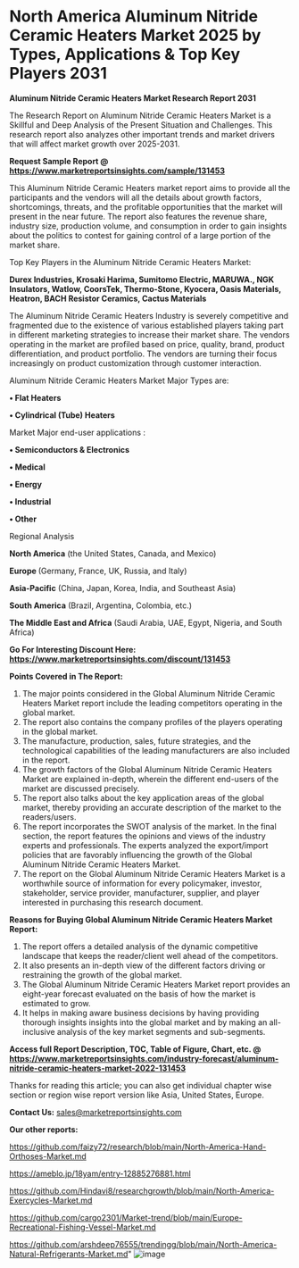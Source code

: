 # North America Aluminum Nitride Ceramic Heaters Market 2025 by Types, Applications & Top Key Players 2031

<strong>Aluminum Nitride Ceramic Heaters Market Research Report 2031</strong>

The Research Report on Aluminum Nitride Ceramic Heaters Market is a Skillful and Deep Analysis of the Present Situation and Challenges. This research report also analyzes other important trends and market drivers that will affect market growth over 2025-2031.

<strong>Request Sample Report @ <a href=https://www.marketreportsinsights.com/sample/131453>https://www.marketreportsinsights.com/sample/131453</a></strong>

This Aluminum Nitride Ceramic Heaters market report aims to provide all the participants and the vendors will all the details about growth factors, shortcomings, threats, and the profitable opportunities that the market will present in the near future. The report also features the revenue share, industry size, production volume, and consumption in order to gain insights about the politics to contest for gaining control of a large portion of the market share.

Top Key Players in the Aluminum Nitride Ceramic Heaters Market:

<strong>Durex Industries, Krosaki Harima, Sumitomo Electric, MARUWA., NGK Insulators, Watlow, CoorsTek, Thermo-Stone, Kyocera, Oasis Materials, Heatron, BACH Resistor Ceramics, Cactus Materials</strong>

The Aluminum Nitride Ceramic Heaters Industry is severely competitive and fragmented due to the existence of various established players taking part in different marketing strategies to increase their market share. The vendors operating in the market are profiled based on price, quality, brand, product differentiation, and product portfolio. The vendors are turning their focus increasingly on product customization through customer interaction.

Aluminum Nitride Ceramic Heaters Market Major Types are:

<strong>• Flat Heaters

• Cylindrical (Tube) Heaters</strong>

Market Major end-user applications :

<strong>• Semiconductors & Electronics

• Medical

• Energy

• Industrial

• Other</strong>

Regional Analysis

</u><strong><b>North America</b></strong> (the United States, Canada, and Mexico)

<strong><b>Europe </b></strong>(Germany, France, UK, Russia, and Italy)

<strong><b>Asia-Pacific</b></strong> (China, Japan, Korea, India, and Southeast Asia)

<strong><b>South America</b></strong> (Brazil, Argentina, Colombia, etc.)

<strong><b>The Middle East and Africa</b></strong> (Saudi Arabia, UAE, Egypt, Nigeria, and South Africa)

<strong>Go For Interesting Discount Here: <a href=https://www.marketreportsinsights.com/discount/131453>https://www.marketreportsinsights.com/discount/131453</a></strong>

<strong>Points Covered in The Report:</strong>
<ol>
  <li>The major points considered in the Global Aluminum Nitride Ceramic Heaters Market report include the leading competitors operating in the global market.</li>
  <li>The report also contains the company profiles of the players operating in the global market.</li>
  <li>The manufacture, production, sales, future strategies, and the technological capabilities of the leading manufacturers are also included in the report.</li>
  <li>The growth factors of the Global Aluminum Nitride Ceramic Heaters Market are explained in-depth, wherein the different end-users of the market are discussed precisely.</li>
  <li>The report also talks about the key application areas of the global market, thereby providing an accurate description of the market to the readers/users.</li>
  <li>The report incorporates the SWOT analysis of the market. In the final section, the report features the opinions and views of the industry experts and professionals. The experts analyzed the export/import policies that are favorably influencing the growth of the Global Aluminum Nitride Ceramic Heaters Market.</li>
  <li>The report on the Global Aluminum Nitride Ceramic Heaters Market is a worthwhile source of information for every policymaker, investor, stakeholder, service provider, manufacturer, supplier, and player interested in purchasing this research document.</li>
</ol>
<strong>Reasons for Buying Global Aluminum Nitride Ceramic Heaters Market Report:</strong>

<ol>
  <li>The report offers a detailed analysis of the dynamic competitive landscape that keeps the reader/client well ahead of the competitors.</li>
  <li>It also presents an in-depth view of the different factors driving or restraining the growth of the global market.</li>
  <li>The Global Aluminum Nitride Ceramic Heaters Market report provides an eight-year forecast evaluated on the basis of how the market is estimated to grow.</li>
  <li>It helps in making aware business decisions by having providing thorough insights insights into the global market and by making an all-inclusive analysis of the key market segments and sub-segments.</li>
</ol>
<strong>Access full Report Description, TOC, Table of Figure, Chart, etc. @ <a href=https://www.marketreportsinsights.com/industry-forecast/aluminum-nitride-ceramic-heaters-market-2022-131453>https://www.marketreportsinsights.com/industry-forecast/aluminum-nitride-ceramic-heaters-market-2022-131453</a></strong>


Thanks for reading this article; you can also get individual chapter wise section or region wise report version like Asia, United States, Europe.

<strong>Contact Us:</strong>
sales@marketreportsinsights.com

<strong>Our other reports:</strong>

<a href=https://github.com/faizy72/research/blob/main/North-America-Hand-Orthoses-Market.md>https://github.com/faizy72/research/blob/main/North-America-Hand-Orthoses-Market.md</a>

<a href=https://ameblo.jp/18yam/entry-12885276881.html>https://ameblo.jp/18yam/entry-12885276881.html</a>

<a href=https://github.com/Hindavi8/researchgrowth/blob/main/North-America-Exercycles-Market.md>https://github.com/Hindavi8/researchgrowth/blob/main/North-America-Exercycles-Market.md</a>

<a href=https://github.com/cargo2301/Market-trend/blob/main/Europe-Recreational-Fishing-Vessel-Market.md>https://github.com/cargo2301/Market-trend/blob/main/Europe-Recreational-Fishing-Vessel-Market.md</a>

<a href=https://github.com/arshdeep76555/trendingg/blob/main/North-America-Natural-Refrigerants-Market.md>https://github.com/arshdeep76555/trendingg/blob/main/North-America-Natural-Refrigerants-Market.md</a>"
![image](https://github.com/user-attachments/assets/89e035c8-70e2-4ac8-921b-73851f809229)

